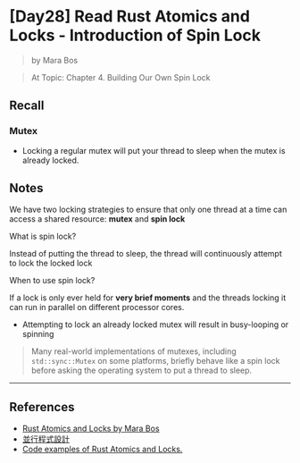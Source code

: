 # [Day28] Read Rust Atomics and Locks - Introduction of Spin Lock

> by Mara Bos

> At Topic: Chapter 4. Building Our Own Spin Lock

## Recall

### Mutex

- Locking a regular mutex will put your thread to sleep when the mutex is already locked.

## Notes

We have two locking strategies to ensure that only one thread at a time can access a shared resource: **mutex** and **spin lock**

What is spin lock?

Instead of putting the thread to sleep, the thread will continuously attempt to lock the locked lock

When to use spin lock?

If a lock is only ever held for **very brief moments** and the threads locking it can run in parallel on different processor cores.

- Attempting to lock an already locked mutex will result in busy-looping or spinning

>  Many real-world implementations of mutexes, including `std::sync::Mutex` on some platforms, briefly behave like a spin lock before asking the operating system to put a thread to sleep.

---

## References

- [Rust Atomics and Locks by Mara Bos](https://marabos.nl/atomics/)
- [並行程式設計](https://hackmd.io/@sysprog/concurrency/https%3A%2F%2Fhackmd.io%2F%40sysprog%2FS1AMIFt0D)
- [Code examples of Rust Atomics and Locks.](https://github.com/m-ou-se/rust-atomics-and-locks)
